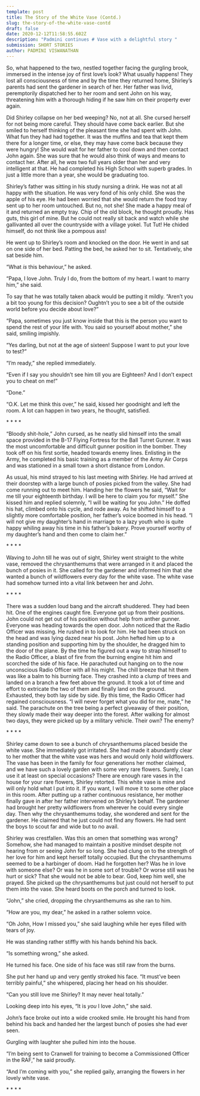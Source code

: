 ```yaml
---
template: post
title: The Story of the White Vase (Contd.)
slug: the-story-of-the-white-vase-contd
draft: false
date: 2020-12-12T11:58:55.602Z
description: "Padmini continues # Vase with a delightful story "
submission: SHORT STORIES
author: PADMINI VISWANATHAN
---
```

So, what happened to the two, nestled together facing the gurgling brook, immersed in the intense joy of first love’s look? What usually happens! They lost all consciousness of time and by the time they returned home, Shirley’s parents had sent the gardener in search of her. Her father was livid, peremptorily dispatched her to her room and sent John on his way, threatening him with a thorough hiding if he saw him on their property ever again.

Did Shirley collapse on her bed weeping? No, not at all. She cursed herself for not being more careful. They should have come back earlier. But she smiled to herself thinking of the pleasant time she had spent with John. What fun they had had together. It was the muffins and tea that kept them there for a longer time, or else, they may have come back because they were hungry! She would wait for her father to cool down and then contact John again. She was sure that he would also think of ways and means to contact her. After all, he *was* two full years older than her and very intelligent at that. He had completed his High School with superb grades. In just a little more than a year, she would be graduating too.

Shirley’s father was sitting in his study nursing a drink. He was not at all happy with the situation. He was very fond of his only child. She was the apple of his eye. He had been worried that she would return the food tray sent up to her room untouched. But no, not she! She made a happy meal of it and returned an empty tray. Chip of the old block, he thought proudly. Has guts, this girl of mine. But he could not really sit back and watch while she gallivanted all over the countryside with a village yokel. Tut Tut! He chided himself, do not think like a pompous ass!

He went up to Shirley’s room and knocked on the door. He went in and sat on one side of her bed. Patting the bed, he asked her to sit. Tentatively, she sat beside him.

“What *is* this behaviour,” he asked.

“Papa, I love John. Truly I do, from the bottom of my heart. I want to marry him,” she said.

To say that he was totally taken aback would be putting it mildly. “Aren’t you a bit too young for this decision? Oughtn’t you to see a bit of the outside world before you decide about love?”

“Papa, sometimes you just know inside that this is the person you want to spend the rest of your life with. You said so yourself about mother,” she said, smiling impishly.

“Yes darling, but not at the age of sixteen! Suppose I want to put your love to test?”

“I’m ready,” she replied immediately.

“Even if I say you shouldn’t see him till you are Eighteen? And I don’t expect you to cheat on me!”

“Done.”

“O.K. Let me think this over,” he said, kissed her goodnight and left the room. A lot can happen in two years, he thought, satisfied.

\* \* \* \*

“Bloody shit-hole,” John cursed, as he neatly slid himself into the small space provided in the B-17 Flying Fortress for the Ball Turret Gunner. It was the most uncomfortable and difficult gunner position in the bomber. They took off on his first sortie, headed towards enemy lines. Enlisting in the Army, he completed his basic training as a member of the Army Air Corps and was stationed in a small town a short distance from London.

As usual, his mind strayed to his last meeting with Shirley. He had arrived at their doorstep with a large bunch of posies picked from the valley. She had come running out to meet him. Handing her the flowers he said, “Wait for me till your eighteenth birthday. I will be here to claim you for myself.” She kissed him and replied solemnly, “I will be waiting for you John.” He doffed his hat, climbed onto his cycle, and rode away. As he shifted himself to a slightly more comfortable position, her father’s voice boomed in his head. “I will not give my daughter’s hand in marriage to a lazy youth who is quite happy whiling away his time in his father’s bakery. Prove yourself worthy of my daughter’s hand and then come to claim her.”

\* \* \* \*

Waving to John till he was out of sight, Shirley went straight to the white vase, removed the chrysanthemums that were arranged in it and placed the bunch of posies in it. She called for the gardener and informed him that she wanted a bunch of wildflowers every day for the white vase. The white vase had somehow turned into a vital link between her and John.

\* \* \* \*

There was a sudden loud bang and the aircraft shuddered. They had been hit. One of the engines caught fire. Everyone got up from their positions. John could not get out of his position without help from anther gunner. Everyone was heading towards the open door. John noticed that the Radio Officer was missing. He rushed in to look for him. He had been struck on the head and was lying dazed near his post. John hefted him up to a standing position and supporting him by the shoulder, he dragged him to the door of the plane. By the time he figured out a way to strap himself to the Radio Officer, a blast of fire from the burning engine hit him and scorched the side of his face. He parachuted out hanging on to the now unconscious Radio Officer with all his might. The chill breeze that hit them was like a balm to his burning face. They crashed into a clump of trees and landed on a branch a few feet above the ground. It took a lot of time and effort to extricate the two of them and finally land on the ground. Exhausted, they both lay side by side. By this time, the Radio Officer had regained consciousness. “I will never forget what you did for me, mate,” he said. The parachute on the tree being a perfect giveaway of their position, they slowly made their way deeper into the forest. After walking for almost two days, they were picked up by a military vehicle. Their own? The enemy?

\* \* \* \*

Shirley came down to see a bunch of chrysanthemums placed beside the white vase. She immediately got irritated. She had made it abundantly clear to her mother that the white vase was hers and would only hold wildflowers. The vase has been in the family for four generations her mother claimed, and we have such a lovely garden with some very rare flowers. Surely, I can use it at least on special occasions? There are enough rare vases in the house for your rare flowers, Shirley retorted. This white vase is mine and will only hold what I put into it. If you want, I will move it to some other place in this room. After putting up a rather continuous resistance, her mother finally gave in after her father intervened on Shirley’s behalf. The gardener had brought her pretty wildflowers from wherever he could every single day. Then why the chrysanthemums today, she wondered and sent for the gardener. He claimed that he just could not find any flowers. He had sent the boys to scout far and wide but to no avail.

Shirley was crestfallen. Was this an omen that something was wrong? Somehow, she had managed to maintain a positive mindset despite not hearing from or seeing John for so long. She had clung on to the strength of her love for him and kept herself totally occupied. But the chrysanthemums seemed to be a harbinger of doom. Had he forgotten her? Was he in love with someone else? Or was he in some sort of trouble? Or worse still was he hurt or sick? That she would not be able to bear. God, keep him well, she prayed. She picked up the chrysanthemums but just could not herself to put them into the vase. She heard boots on the porch and turned to look.

“John,” she cried, dropping the chrysanthemums as she ran to him.

“How are you, my dear,” he asked in a rather solemn voice.

“Oh John, How I missed you,” she said laughing while her eyes filled with tears of joy.

He was standing rather stiffly with his hands behind his back.

“Is something wrong,” she asked.

He turned his face. One side of his face was still raw from the burns.

She put her hand up and very gently stroked his face. “It must’ve been terribly painful,” she whispered, placing her head on his shoulder.

“Can you still love me Shirley? It may never heal totally.”

Looking deep into his eyes, “It is *you* I love John,” she said.

John’s face broke out into a wide crooked smile. He brought his hand from behind his back and handed her the largest bunch of posies she had ever seen.

Gurgling with laughter she pulled him into the house.

“I’m being sent to Cranwell for training to become a Commissioned Officer in the RAF,” he said proudly.

“And I’m coming with you,” she replied gaily, arranging the flowers in her lovely white vase.

\* \* \* \*